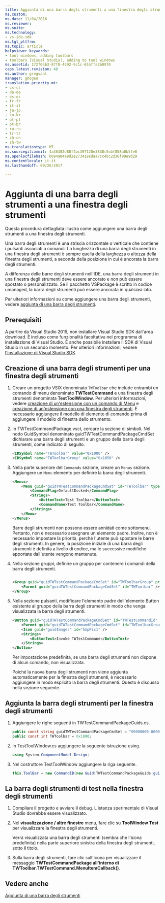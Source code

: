 ```yaml
---
title: Aggiunta di una barra degli strumenti a una finestra degli strumenti | Documenti Microsoft
ms.custom: 
ms.date: 11/04/2016
ms.reviewer: 
ms.suite: 
ms.technology:
- vs-ide-sdk
ms.tgt_pltfrm: 
ms.topic: article
helpviewer_keywords:
- tool windows, adding toolbars
- toolbars [Visual Studio], adding to tool windows
ms.assetid: 172f64b3-87f8-4292-9c1c-65bffa2b0970
caps.latest.revision: 48
ms.author: gregvanl
manager: ghogen
translation.priority.mt:
- cs-cz
- de-de
- es-es
- fr-fr
- it-it
- ja-jp
- ko-kr
- pl-pl
- pt-br
- ru-ru
- tr-tr
- zh-cn
- zh-tw
ms.translationtype: MT
ms.sourcegitcommit: 4a36302d80f4bc397128e3838c9abf858a0b5fe8
ms.openlocfilehash: b094a04a9d2e273418edaa7cc4bc2d36f89e9d29
ms.contentlocale: it-it
ms.lasthandoff: 09/26/2017

---
```

# <a name="adding-a-toolbar-to-a-tool-window"></a>Aggiunta di una barra degli strumenti a una finestra degli strumenti
Questa procedura dettagliata illustra come aggiungere una barra degli strumenti a una finestra degli strumenti.  
  
 Una barra degli strumenti è una striscia orizzontale o verticale che contiene i pulsanti associati a comandi. La lunghezza di una barra degli strumenti in una finestra degli strumenti è sempre quella della larghezza o altezza della finestra degli strumenti, a seconda della posizione in cui è ancorata la barra degli strumenti.  
  
 A differenza delle barre degli strumenti nell'IDE, una barra degli strumenti in una finestra degli strumenti deve essere ancorato e non può essere spostato o personalizzato. Se il pacchetto VSPackage è scritto in codice umanaged, la barra degli strumenti può essere ancorata in qualsiasi lato.  
  
 Per ulteriori informazioni su come aggiungere una barra degli strumenti, vedere [aggiunta di una barra degli strumenti](../extensibility/adding-a-toolbar.md).  
  
## <a name="prerequisites"></a>Prerequisiti  
 A partire da Visual Studio 2015, non installare Visual Studio SDK dall'area download. È incluso come funzionalità facoltativa nel programma di installazione di Visual Studio. È anche possibile installare il SDK di Visual Studio in un secondo momento. Per ulteriori informazioni, vedere [l'installazione di Visual Studio SDK](../extensibility/installing-the-visual-studio-sdk.md).  
  
## <a name="creating-a-toolbar-for-a-tool-window"></a>Creazione di una barra degli strumenti per una finestra degli strumenti  
  
1.  Creare un progetto VSIX denominato `TWToolbar` che include entrambi un comando di menu denominato **TWTestCommand** e una finestra degli strumenti denominata **TestToolWindow**. Per ulteriori informazioni, vedere [creazione di un'estensione con un comando di Menu](../extensibility/creating-an-extension-with-a-menu-command.md) e [creazione di un'estensione con una finestra degli strumenti](../extensibility/creating-an-extension-with-a-tool-window.md). È necessario aggiungere il modello di elemento di comando prima di aggiungere il modello di finestra dello strumento.  
  
2.  In TWTestCommandPackage.vsct, cercare la sezione di simboli. Nel nodo GuidSymbol denominato guidTWTestCommandPackageCmdSet dichiarare una barra degli strumenti e un gruppo della barra degli strumenti, come indicato di seguito.  
  
    ```xml  
    <IDSymbol name="TWToolbar" value="0x1000" />  
    <IDSymbol name="TWToolbarGroup" value="0x1050" />  
    ```  
  
3.  Nella parte superiore del `Commands` sezione, creare un `Menus` sezione. Aggiungere un `Menu` elemento per definire la barra degli strumenti.  
  
    ```xml  
    <Menus>  
        <Menu guid="guidTWTestCommandPackageCmdSet" id="TWToolbar" type="ToolWindowToolbar">  
            <CommandFlag>DefaultDocked</CommandFlag>  
            <Strings>  
                <ButtonText>Test Toolbar</ButtonText>  
                <CommandName>Test Toolbar</CommandName>  
            </Strings>  
        </Menu>  
    </Menus>  
    ```  
  
     Barre degli strumenti non possono essere annidati come sottomenu. Pertanto, non è necessario assegnare un elemento padre. Inoltre, non è necessario impostare la priorità, perché l'utente può spostare le barre degli strumenti. In genere, la posizione iniziale di una barra degli strumenti è definita a livello di codice, ma le successive modifiche apportate dall'utente vengono mantenute.  
  
4.  Nella sezione gruppi, definire un gruppo per contenere i comandi della barra degli strumenti.  
  
    ```xml  
  
    <Group guid="guidTWTestCommandPackageCmdSet" id="TWToolbarGroup" priority="0x0000">  
        <Parent guid="guidTWTestCommandPackageCmdSet" id="TWToolbar" />  
    </Group>  
    ```  
  
5.  Nella sezione pulsanti, modificare l'elemento padre dell'elemento Button esistente al gruppo della barra degli strumenti in modo che venga visualizzata la barra degli strumenti.  
  
    ```xml  
    <Button guid="guidTWTestCommandPackageCmdSet" id="TWTestCommandId" priority="0x0100" type="Button">  
        <Parent guid="guidTWTestCommandPackageCmdSet" id="TWToolbarGroup" />  
        <Icon guid="guidImages" id="bmpPic1" />  
        <Strings>  
            <ButtonText>Invoke TWTestCommand</ButtonText>  
        </Strings>  
    </Button>  
    ```  
  
     Per impostazione predefinita, se una barra degli strumenti non dispone di alcun comando, non visualizzata.  
  
     Poiché la nuova barra degli strumenti non viene aggiunta automaticamente per la finestra degli strumenti, è necessario aggiungere in modo esplicito la barra degli strumenti. Questo è discusso nella sezione seguente.  
  
## <a name="adding-the-toolbar-to-the-tool-window"></a>Aggiunta la barra degli strumenti per la finestra degli strumenti  
  
1.  Aggiungere le righe seguenti in TWTestCommandPackageGuids.cs.  
  
    ```csharp  
    public const string guidTWTestCommandPackageCmdSet = "00000000-0000-0000-0000-0000";  // get the GUID from the .vsct file  
    public const int TWToolbar = 0x1000;  
    ```  
  
2.  In TestToolWindow.cs aggiungere la seguente istruzione using.  
  
    ```csharp  
    using System.ComponentModel.Design;  
    ```  
  
3.  Nel costruttore TestToolWindow aggiungere la riga seguente.  
  
    ```csharp  
    this.ToolBar = new CommandID(new Guid(TWTestCommandPackageGuids.guidTWTestCommandPackageCmdSet), TWTestCommandPackageGuids.TWToolbar);  
    ```  
  
## <a name="testing-the-toolbar-in-the-tool-window"></a>La barra degli strumenti di test nella finestra degli strumenti  
  
1.  Compilare il progetto e avviare il debug. L'istanza sperimentale di Visual Studio dovrebbe essere visualizzato.  
  
2.  Nel **visualizzazione / altre finestre** menu, fare clic su **ToolWindow Test** per visualizzare la finestra degli strumenti.  
  
     Verrà visualizzata una barra degli strumenti (sembra che l'icona predefinita) nella parte superiore sinistra della finestra degli strumenti, sotto il titolo.  
  
3.  Sulla barra degli strumenti, fare clic sull'icona per visualizzare il messaggio **TWTestCommandPackage all'interno di TWToolbar.TWTestCommand.MenuItemCallback()**.  
  
## <a name="see-also"></a>Vedere anche  
 [Aggiunta di una barra degli strumenti](../extensibility/adding-a-toolbar.md)
